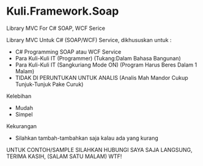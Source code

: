 # Kuli.Framework.Soap
Library MVC For C# SOAP, WCF Serice

Library MVC Untuk C# (SOAP/WCF) Service, dikhususkan untuk :
- C# Programming SOAP atau WCF Service
- Para Kuli-Kuli IT (Programmer) (Tukang:Dalam Bahasa Bangunan)
- Para Kuli-Kuli IT (Sangkuriang Mode ON) (Program Harus Beres Dalam 1 Malam)
- TIDAK DI PERUNTUKAN UNTUK ANALIS (Analis Mah Mandor Cukup Tunjuk-Tunjuk Pake Curuk)

Kelebihan 
- Mudah
- Simpel

Kekurangan
- Silahkan tambah-tambahkan saja kalau ada yang kurang

UNTUK CONTOH/SAMPLE SILAHKAN HUBUNGI SAYA SAJA LANGSUNG, TERIMA KASIH, (SALAM SATU MALAM) WTF!




